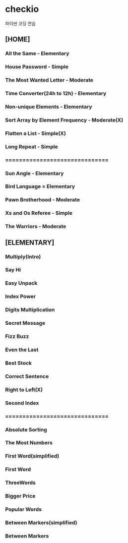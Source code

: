 # checkio
파이썬 코딩 연습

## [HOME]
### All the Same - Elementary
### House Password - Simple
### The Most Wanted Letter - Moderate
### Time Converter(24h to 12h) - Elementary
### Non-unique Elements - Elementary
### Sort Array by Element Frequency - Moderate(X)
### Flatten a List - Simple(X)
### Long Repeat - Simple
### ==============================
### Sun Angle - Elementary
### Bird Language = Elementary
### Pawn Brotherhood - Moderate
### Xs and Os Referee - Simple
### The Warriors - Moderate

## [ELEMENTARY]
### Multiply(Intro)
### Say Hi
### Easy Unpack
### Index Power
### Digits Multiplication
### Secret Message
### Fizz Buzz
### Even the Last
### Best Stock
### Correct Sentence
### Right to Left(X)
### Second Index
### ==============================
### Absolute Sorting
### The Most Numbers
### First Word(simplified)
### First Word
### ThreeWords
### Bigger Price
### Popular Words
### Between Markers(simplified)
### Between Markers

